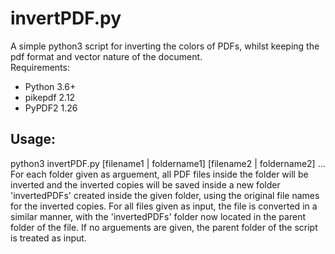 # invertPDF.py
A simple python3 script for inverting the colors of PDFs, whilst keeping the pdf format and vector nature of the document.\
Requirements:
* Python  3.6+
* pikepdf 2.12
* PyPDF2  1.26

## Usage:
python3 invertPDF.py [filename1 | foldername1] [filename2 | foldername2] ...\
For each folder given as arguement, all PDF files inside the folder will be inverted and the inverted copies will be saved
inside a new folder 'invertedPDFs' created inside the given folder, using the original file names for the inverted copies.
For all files given as input, the file is converted in a similar manner, with the 'invertedPDFs' folder now located in the
parent folder of the file. If no arguements are given, the parent folder of the script is treated as input.

